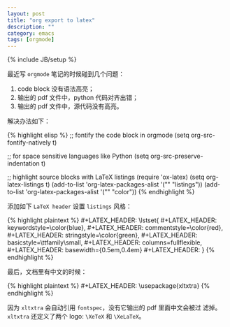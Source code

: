 ```yaml
---
layout: post
title: "org export to latex"
description: ""
category: emacs
tags: [orgmode]
---
```

{% include JB/setup %}

最近写 `orgmode` 笔记的时候碰到几个问题：

1. code block 没有语法高亮；
2. 输出的 pdf 文件中，python 代码对齐出错；
3. 输出的 pdf 文件中，源代码没有高亮。

解决办法如下：

{% highlight elisp %}
;; fontify the code block in orgmode
(setq org-src-fontify-natively t)

;; for space sensitive languages like Python
(setq org-src-preserve-indentation t)

;; highlight source blocks with LaTeX listings
(require 'ox-latex)
(setq org-latex-listings t)
(add-to-list 'org-latex-packages-alist '("" "listings"))
(add-to-list 'org-latex-packages-alist '("" "color"))
{% endhighlight %}

添加如下 `LaTeX header` 设置 `listings` 风格：

{% highlight plaintext %}
#+LATEX_HEADER: \lstset{
#+LATEX_HEADER:     keywordstyle=\color{blue},
#+LATEX_HEADER:     commentstyle=\color{red},
#+LATEX_HEADER:     stringstyle=\color{green},
#+LATEX_HEADER:     basicstyle=\ttfamily\small,
#+LATEX_HEADER:     columns=fullflexible,
#+LATEX_HEADER:     basewidth={0.5em,0.4em}
#+LATEX_HEADER: }
{% endhighlight %}

最后，文档里有中文的时候：

{% highlight plaintext %}
#+LATEX_HEADER: \usepackage{xltxtra}
{% endhighlight %}

因为 `xltxtra` 会自动引用 `fontspec`，没有它输出的 pdf 里面中文会被过
滤掉。`xltxtra` 还定义了两个 logo: `\XeTeX` 和 `\XeLaTeX`。
